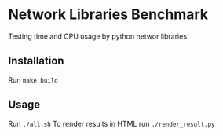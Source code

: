 # Network Libraries Benchmark

Testing time and CPU usage by python networ libraries.


## Installation

Run `make build`


## Usage

Run `./all.sh`
To render results in HTML run `./render_result.py`

